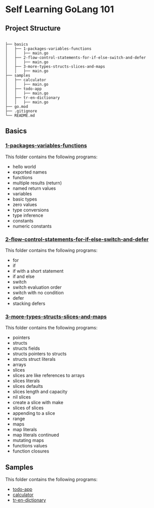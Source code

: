 # Self Learning GoLang 101

## Project Structure

```

├── basics
│   ├── 1-packages-variables-functions
│   │   ├── main.go
│   ├── 2-flow-control-statements-for-if-else-switch-and-defer
│   │   ├── main.go
│   ├── 3-more-types-structs-slices-and-maps
│   │   ├── main.go
├── samples
│   ├── calculator
│   │   ├── main.go
│   ├── todo-app
│   │   ├── main.go
│   ├── tr-en-dictionary
│   │   ├── main.go
├── go.mod
├── .gitignore
└── README.md

```
## Basics

### [1-packages-variables-functions](basics%2F1-packages-variables-functions)

This folder contains the following programs:

* hello world
* exported names
* functions
* multiple results (return)
* named return values
* variables
* basic types
* zero values
* type conversions
* type inference
* constants
* numeric constants

### [2-flow-control-statements-for-if-else-switch-and-defer](basics%2F2-flow-control-statements-for-if-else-switch-and-defer)

This folder contains the following programs:

* for
* if
* if with a short statement
* if and else
* switch
* switch evaluation order
* switch with no condition
* defer
* stacking defers

### [3-more-types-structs-slices-and-maps](basics%2F3-more-types-structs-slices-and-maps)

This folder contains the following programs:

* pointers
* structs
* structs fields
* structs pointers to structs
* structs struct literals
* arrays
* slices
* slices are like references to arrays
* slices literals
* slices defaults
* slices length and capacity
* nil slices
* create a slice with make
* slices of slices
* appending to a slice
* range
* maps
* map literals
* map literals continued
* mutating maps
* functions values
* function closures

## Samples

This folder contains the following programs:

* [todo-app](samples%2Ftodo-app)
* [calculator](samples%2Fcalculator)
* [tr-en-dictionary](samples%2Ftr-en-dictionary)